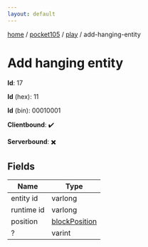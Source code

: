 ```yaml
---
layout: default
---
```


[home](/)  /  [pocket105](/protocol/pocket105)  /  [play](/protocol/pocket105/play)  /  add-hanging-entity

# Add hanging entity

**Id**: 17

**Id** (hex): 11

**Id** (bin): 00010001

**Clientbound**: ✔️

**Serverbound**: ✖️

## Fields

Name | Type
---|---
entity id | varlong
runtime id | varlong
position | [blockPosition](/protocol/pocket105/types/block-position)
? | varint
